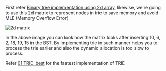 First refer [Binary tree implementation using 2d array](https://github.com/FazeelUsmani/Scaler-Academy/blob/master/028%20Tries/BinaryTree2dArray.cpp), likewise, we're going to use this 2d matrix to represent nodes in trie to save memory and avoid MLE (Memory Overflow Error)

![2d matrix](https://github.com/FazeelUsmani/Scaler-Academy/blob/master/028%20Tries/img/IMG_20200512_224826.jpg)

In the above image you can look how the matrix looks after inserting 10, 6, 2, 18, 19, 15 in the BST.
By implementing trie in such manner helps you to process the trie earlier and also the dynamic allocation is too slow to process.

Refer [01 TRIE_best](https://github.com/FazeelUsmani/Scaler-Academy/blob/master/028%20Tries/01%20TRIE_best.cpp) for the fastest implementation of TRIE
